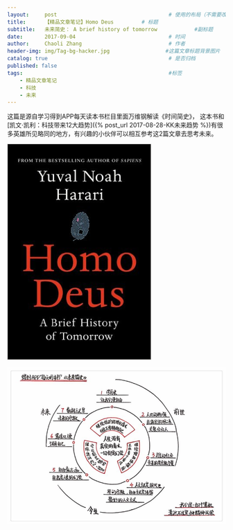 ```yaml
---
layout:     post                                    # 使用的布局（不需要改）
title:      【精品文章笔记】Homo Deus         # 标题
subtitle:   未来简史： A brief history of tomorrow            #副标题
date:       2017-09-04                              # 时间
author:     Chaoli Zhang                            # 作者
header-img: img/Tag-bg-hacker.jpg                  #这篇文章标题背景图片
catalog: true                                       # 是否归档
published: false
tags:                                               #标签
    - 精品文章笔记
    - 科技
    - 未来
---
```


这篇是源自学习得到APP每天读本书栏目里面万维钢解读《时间简史》， 这本书和[凯文·凯利：科技带来12大趋势]({% post_url 2017-08-28-KK未来趋势 %})有很多英雄所见略同的地方，有兴趣的小伙伴可以相互参考这2篇文章去思考未来。

![Homo_Deus.jpg](/img/Luojilab/Daily_Book/Homo_Deus.jpg "Homo_Deus.jpg")

![Homo_Deus_Note.png](/img/Luojilab/Daily_Book/Homo_Deus_Note.png "Homo_Deus_Note.png")

###

